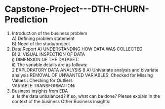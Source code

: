 # Capstone-Project---DTH-CHURN-Prediction


1)	Introduction of the business problem	
A)	Defining problem statement	
B)	Need of the study/project	
2)	Data Report	
A)	UNDERSTANDING HOW DATA WAS COLLECTED	
B)	2. VISUAL INSPECTION OF DATA	
i)	DIMENSION OF THE DATASET:	
ii)	The variable details are as follows:	
2 EXPLORATORY DATA ANALYSIS	8
A)	Univariate analysis and bivariate analysis
REMOVAL OF UNWANTED VARIABLES:
Checked for Missing Values :
Checking for Outliers	
VARIABLE TRANSFORMATION:	
3)	Business insights from EDA	
a.	Is the data unbalanced? If so, what can be done? Please explain in the context of the business
Other Business insights:	

